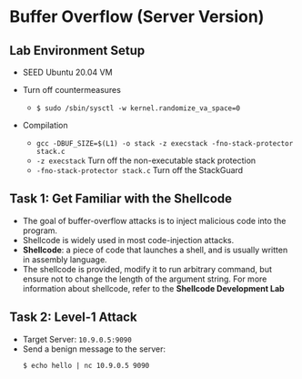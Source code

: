 # Buffer Overflow (Server Version)

## Lab Environment Setup
- SEED Ubuntu 20.04 VM
- Turn off countermeasures
    - `$ sudo /sbin/sysctl -w kernel.randomize_va_space=0`

- Compilation
    - `gcc -DBUF_SIZE=$(L1) -o stack -z execstack -fno-stack-protector stack.c`
    - `-z execstack` Turn off the non-executable stack protection
    - `-fno-stack-protector stack.c` Turn off the StackGuard

## Task 1: Get Familiar with the Shellcode
- The goal of buffer-overflow attacks is to inject malicious code into the program.
- Shellcode is widely used in most code-injection attacks.
- **Shellcode**: a piece of code that launches a shell, and is usually written in assembly language.
- The shellcode is provided, modify it to run arbitrary command, but ensure not to change the length of the argument string. For more information about shellcode, refer to the **Shellcode Development Lab**

## Task 2: Level-1 Attack
- Target Server: `10.9.0.5:9090`
- Send a benign message to the server:
    ```
    $ echo hello | nc 10.9.0.5 9090
    
    ```
